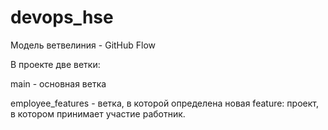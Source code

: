 # devops_hse

Модель ветвелиния - GitHub Flow

В проекте две ветки:

  main - основная ветка
  
  employee_features - ветка, в которой определена новая feature: проект, в котором принимает участие работник.
